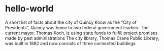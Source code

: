 # hello-world
A short list of facts about the city of Quincy
Know as the "City of Presidents", Quincy was home to two federal government leaders.
The current mayor, Thomas Koch, is using state funds to fulfill project promises made by past administrations
The city library, Thomas Crane Public Library, was built in 1882 and now consists of three connected buildings.
